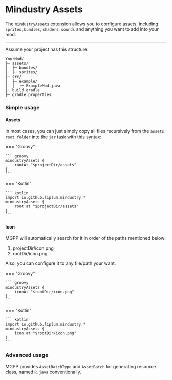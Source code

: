 # Mindustry Assets

The `mindustryAssets` extension allows you to configure assets, 
including `sprites`, `bundles`, `shaders`, `sounds` and anything
you want to add into your mod.

___

Assume your project has this structure:
```
YourMod/
├─ assets/
│  ├─ bundles/
│  ├─ sprites/
├─ src/
│  ├─ example/
│  │  ├─ ExampleMod.java
├─ build.gradle
├─ gradle.properties

```

### Simple usage

#### Assets
In most cases, you can just simply copy all files
recursively from the `assets root folder` into the `jar` task with this syntax:

=== "Groovy"

    ``` groovy
    mindustryAssets {
        rootAt "$projectDir/assets"
    }
    ```

=== "Kotlin"

    ``` kotlin
    import io.github.liplum.mindustry.*
    mindustryAssets {
        root at "$projectDir/assets"
    }
    ```

#### Icon
MGPP will automatically search for it in order of the paths mentioned below:

1. projectDir/icon.png
2. rootDir/icon.png

Also, you can configure it to any file/path your want.

=== "Groovy"

    ``` groovy
    mindustryAssets {
        iconAt "$rootDir/icon.png"
    }
    ```

=== "Kotlin"

    ``` kotlin
    import io.github.liplum.mindustry.*
    mindustryAssets {
        icon at "$rootDir/icon.png"
    }
    ```


### Advanced usage

MGPP provides `AssetBatchType` and `AssetBatch` for generating resource class,
named `R.java` conventionally.
